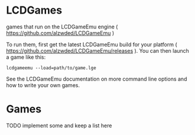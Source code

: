 LCDGames
========

games that run on the LCDGameEmu engine ( https://github.com/alzwded/LCDGameEmu )

To run them, first get the latest LCDGameEmu build for your platform ( https://github.com/alzwded/LCDGameEmu/releases ). You can then launch a game like this:
```
lcdgameemu --load=path/to/game.lge
```

See the LCDGameEmu documentation on more command line options and how to write your own games.

Games
=====

TODO implement some and keep a list here
